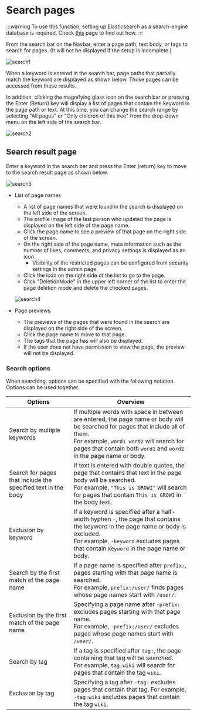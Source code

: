 # Search pages

:::warning
To use this function, setting up Elasticsearch as a search-engine database is required. Check [this](/en/admin-guide/management-cookbook/setup-search-system.html) page to find out how.
:::

From the search bar on the Navbar, enter a page path, text body, or tags to search for pages. (It will not be displayed if the setup is incomplete.)

![search1](/assets/images/search1.png)

When a keyword is entered in the search bar, page paths that partially match the keyword are displayed as shown below. Those pages can be accessed from these results.

In addition, clicking the magnifying glass icon on the search bar or pressing the Enter (Return) key will display a list of pages that contain the keyword in the page path or text. At this time, you can change the search range by selecting "All pages" or "Only children of this tree" from the drop-down menu on the left side of the search bar.

![search2](/assets/images/search2.png)

## Search result page

Enter a keyword in the search bar and press the Enter (return) key to move to the search result page as shown below.

![search3](/assets/images/search3.png)

- List of page names
  - A list of page names that were found in the search is displayed on the left side of the screen.
  - The profile image of the last person who updated the page is displayed on the left side of the page name.
  - Click the page name to see a preview of that page on the right side of the screen.
  - On the right side of the page name, meta information such as the number of likes, comments, and privacy settings is displayed as an icon.
    - Visibility of the restricted pages can be configured from security settings in the admin page.
  - Click the icon on the right side of the list to go to the page.
  - Click "DeletionMode" in the upper left corner of the list to enter the page deletion mode and delete the checked pages.

  ![search4](/assets/images/search4.png)

- Page previews
  - The previews of the pages that were found in the search are displayed on the right side of the screen.
  - Click the page name to move to that page.
  - The tags that the page has will also be displayed.
  - If the user does not have permission to view the page, the preview will not be displayed.
  
### Search options

When searching, options can be specified with the following notation. Options can be used together.

| Options | Overview |
| --- | --- |
| Search by multiple keywords | If multiple words with space in between are entered, the page name or body will be searched for pages that include all of them. <br /> For example, `word1 word2` will search for pages that contain both `word1` and `word2` in the page name or body. |
| Search for pages that include the specified text in the body | If text is entered with double quotes, the page that contains that text in the page body will be searched. <br /> For example, `"This is GROWI"` will search for pages that contain `This is GROWI` in the body text. |
| Exclusion by keyword | If a keyword is specified after a half-width hyphen `-`, the page that contains the keyword in the page name or body is excluded. <br /> For example, `-keyword` excludes pages that contain `keyword` in the page name or body. |
| Search by the first match of the page name | If a page name is specified after `prefix:`, pages starting with that page name is searched. <br /> For example, `prefix:/user/` finds pages whose page names start with `/user/`. |
| Exclusion by the first match of the page name | Specifying a page name after `-prefix:` excludes pages starting with that page name. <br /> For example, `-prefix:/user/` excludes pages whose page names start with `/user/`. |
| Search by tag | If a tag is specified after `tag:`, the page containing that tag will be searched. <br /> For example, `tag:wiki` will search for pages that contain the tag `wiki`. |
| Exclusion by tag | Specifying a tag after `-tag:` excludes pages that contain that tag. For example, `-tag:wiki` excludes pages that contain the tag `wiki`. |
